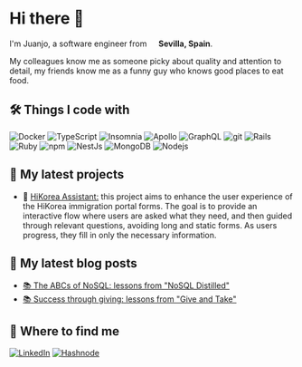 # Hi there 👋

I'm Juanjo, a software engineer from <img src="https://cdn-icons-png.flaticon.com/512/197/197593.png" width="13"/> <b>Sevilla, Spain</b>.

My colleagues know me as someone picky about quality and attention to detail, my friends know me as a funny guy who knows good places to eat food.
</p>

## 🛠️ Things I code with
<p>
  <img alt="Docker" src="https://img.shields.io/badge/-Docker-46a2f1?style=flat-square&logo=docker&logoColor=white" />
  <img alt="TypeScript" src="https://img.shields.io/badge/-TypeScript-007ACC?style=flat-square&logo=typescript&logoColor=white" />
  <img alt="Insomnia" src="https://img.shields.io/badge/-Insomnia-5849BE?style=flat-square&logo=insomnia&logoColor=white" />
  <img alt="Apollo" src="https://img.shields.io/badge/-Apollo%20GraphQL-311C87?style=flat-square&logo=apollo-graphql&logoColor=white" />
  <img alt="GraphQL" src="https://img.shields.io/badge/-GraphQL-E10098?style=flat-square&logo=graphql&logoColor=white" />
  <img alt="git" src="https://img.shields.io/badge/-Git-F05032?style=flat-square&logo=git&logoColor=white" />
  <img alt="Rails" src="https://img.shields.io/badge/rails-%23CC0000.svg?style=flat-square&logo=ruby-on-rails&logoColor=white" />
  <img alt="Ruby" src="https://img.shields.io/badge/ruby-%23CC342D.svg?style=flat-square&logo=ruby&logoColor=white" />
  <img alt="npm" src="https://img.shields.io/badge/-NPM-CB3837?style=flat-square&logo=npm&logoColor=white" />
  <img alt="NestJs" src="https://img.shields.io/badge/-NestJs-ea2845?style=flat-square&logo=nestjs&logoColor=white" />
  <img alt="MongoDB" src="https://img.shields.io/badge/-MongoDB-13aa52?style=flat-square&logo=mongodb&logoColor=white" />
  <img alt="Nodejs" src="https://img.shields.io/badge/-Nodejs-43853d?style=flat-square&logo=Node.js&logoColor=white" />

## 🚀 My latest projects
 <ul>
  <li>📰 <a href="https://github.com/wuaho/hikorea-paperman">HiKorea Assistant:</a> this project aims to enhance the user experience of the HiKorea immigration portal forms. The goal is to provide an interactive flow where users are asked what they need, and then guided through relevant questions, avoiding long and static forms. As users progress, they fill in only the necessary information.</li>
</ul>


## 📝 My latest blog posts
<ul>
  <li><a href="https://blog.juanjorequena.com/the-abcs-of-nosql-lessons-from-nosql-distilled">📚 The ABCs of NoSQL: lessons from "NoSQL Distilled"</a></li>
  <li><a href="https://blog.juanjorequena.com/give-and-take">📚 Success through giving: lessons from "Give and Take"</a></li>
</ul>

## 🧭 Where to find me

[![LinkedIn](https://img.shields.io/badge/linkedin-%230077B5.svg?style=for-the-badge&logo=linkedin&logoColor=white)](https://www.linkedin.com/in/juanjorequena/)
[![Hashnode](https://img.shields.io/badge/Hashnode-2962FF?style=for-the-badge&logo=hashnode&logoColor=white)](https://blog.juanjorequena.com/)
